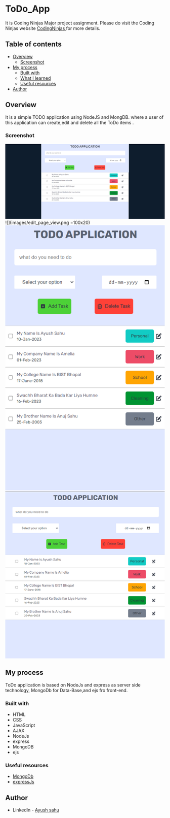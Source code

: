# ToDo_App

It is  Coding Ninjas Major project assignment. Please do visit the Coding Ninjas website [CodingNinjas ](https://www.codingninjas.com/) for more details.

## Table of contents

- [Overview](#overview)
  - [Screenshot](#screenshot)
- [My process](#my-process)
  - [Built with](#built-with)
  - [What I learned](#what-i-learned)
  - [Useful resources](#useful-resources)
- [Author](#author)

## Overview

It is a simple TODO application using NodeJS and MongDB. where a user of this application can create,edit and delete all the ToDo items .

### Screenshot

![](images/full_screen_view.png)
![](images/edit_page_view.png =100x20)
![](images/mobile_view.png)
![](images/tablet_view.png)

## My process

ToDo application is based on NodeJs and express as server side technology, MongoDb for Data-Base,and ejs fro front-end.  
### Built with

- HTML
- CSS
- JavaScript
- AJAX
- NodeJs
- express
- MongoDB
- ejs
### Useful resources

- [MongoDb](https://mongoosejs.com/)
- [expressJs](https://expressjs.com/)

## Author

- LinkedIn - [Ayush sahu](https://www.linkedin.com/in/iayushsahu/)
